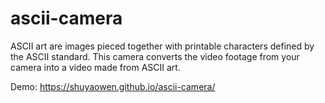 # ascii-camera

ASCII art are images pieced together with printable characters defined by the ASCII standard.
This camera converts the video footage from your camera into a video made from ASCII art.

Demo:
https://shuyaowen.github.io/ascii-camera/
